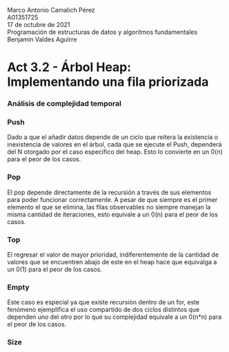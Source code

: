   Marco Antonio Camalich Pérez<br />
  A01351725<br />
  17 de octubre de 2021<br />
  Programación de estructuras de datos y algoritmos fundamentales<br />
  Benjamin Valdes Aguirre<br />
 # Act 3.2 - Árbol Heap: Implementando una fila priorizada<br />
   
### Análisis de complejidad temporal
### Push
Dado a que el añadir datos depende de un ciclo que reitera la existencia o inexistencia de valores en el árbol, cada que se ejecute el Push, dependerá del N otorgado por el caso específico del heap. Esto lo convierte en un 0(n) para el peor de los casos.

### Pop
El pop depende directamente de la recursión a través de sus elementos para poder funcionar correctamente. A pesar de que siempre es el primer elemento el que se elimina, las filas observables no siempre manejan la misma cantidad de iteraciones, esto equivale a un 0(n) para el peor de los casos.

### Top
El regresar el valor de mayor prioridad, indiferentemente de la cantidad de valores que se encuentren abajo de este en el heap hace que equivalga a un 0(1) para el peor de los casos.

### Empty
Este caso es especial ya que existe recursión dentro de un for, este fenómeno ejemplifica el uso compartido de dos ciclos distintos que dependen uno del otro por lo que su complejidad equivale a un 0(n*n) para el peor de los casos.

### Size

